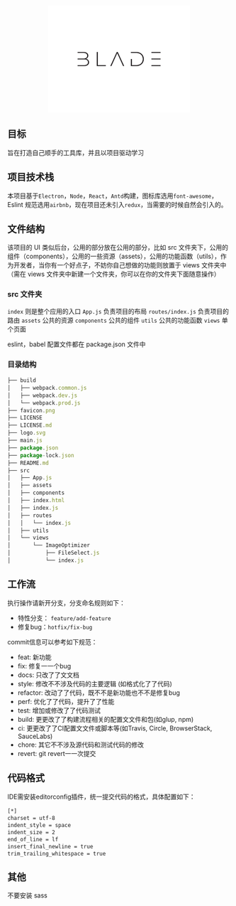 <p align="center">
  <img width="320" src="./logo.svg">
</p>

## 目标

旨在打造自己顺手的工具库，并且以项目驱动学习

## 项目技术栈

本项目基于`Electron`，`Node`，`React`，`Antd`构建，图标库选用`font-awesome`，Eslint 规范选用`airbnb`，现在项目还未引入`redux`，当需要的时候自然会引入的。

## 文件结构

该项目的 UI 类似后台，公用的部分放在公用的部分，比如 src 文件夹下，公用的组件（components），公用的一些资源（assets），公用的功能函数（utils），作为开发者，当你有一个好点子，不妨你自己想做的功能则放置于 views 文件夹中（需在 views 文件夹中新建一个文件夹，你可以在你的文件夹下面随意操作）

### src 文件夹

`index` 则是整个应用的入口
`App.js` 负责项目的布局
`routes/index.js` 负责项目的路由
`assets` 公共的资源
`components` 公共的组件
`utils` 公共的功能函数
`views` 单个页面

eslint，babel 配置文件都在 package.json 文件中

### 目录结构

```js
├── build
│   ├── webpack.common.js
│   ├── webpack.dev.js
│   └── webpack.prod.js
├── favicon.png
├── LICENSE
├── LICENSE.md
├── logo.svg
├── main.js
├── package.json
├── package-lock.json
├── README.md
├── src
│   ├── App.js
│   ├── assets
│   ├── components
│   ├── index.html
│   ├── index.js
│   ├── routes
│   │   └── index.js
│   ├── utils
│   └── views
│       └── ImageOptimizer
│           ├── FileSelect.js
│           └── index.js
```

## 工作流

执行操作请新开分支，分支命名规则如下：

- 特性分支： `feature/add-feature`
- 修复bug：`hotfix/fix-bug`

commit信息可以参考如下规范：

- feat: 新功能
- fix: 修复⼀一个bug
- docs: 只改了了⽂文档
- style: 修改不不涉及代码的主要逻辑 (如格式化了了代码)
- refactor: 改动了了代码，既不不是新功能也不不是修复bug
- perf: 优化了了代码，提升了了性能
- test: 增加或修改了了代码测试
- build: 更更改了了构建流程相关的配置⽂文件和包(如glup, npm)
- ci: 更更改了了CI配置⽂文件或脚本等(如Travis, Circle, BrowserStack, SauceLabs)
- chore: 其它不不涉及源代码和测试代码的修改
- revert: git revert⼀一次提交

## 代码格式

IDE需安装editorconfig插件，统一提交代码的格式，具体配置如下：

```
[*]
charset = utf-8
indent_style = space
indent_size = 2
end_of_line = lf
insert_final_newline = true
trim_trailing_whitespace = true
```

## 其他

不要安装 sass
